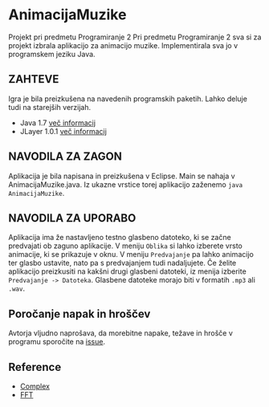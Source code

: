 # AnimacijaMuzike
Projekt pri predmetu Programiranje 2
Pri predmetu Programiranje 2 sva si za projekt izbrala aplikacijo za animacijo muzike. Implementirala sva jo v programskem jeziku Java.


## ZAHTEVE
Igra je bila preizkušena na navedenih programskih paketih. Lahko deluje tudi na starejših verzijah.
* Java 1.7 [več informacij](https://www.java.org/)
* JLayer 1.0.1 [več informacij](http://www.javazoom.net/javalayer/javalayer.html)

## NAVODILA ZA ZAGON
Aplikacija je bila napisana in preizkušena v Eclipse. Main se nahaja v AnimacijaMuzike.java. Iz ukazne vrstice torej aplikacijo zaženemo `java AnimacijaMuzike`.

## NAVODILA ZA UPORABO
Aplikacija ima že nastavljeno testno glasbeno datoteko, ki se začne predvajati ob zaguno aplikacije. V meniju `Oblika` si lahko izberete vrsto animacije, ki se prikazuje v oknu. V meniju `Predvajanje` pa lahko animacijo ter glasbo ustavite, nato pa s predvajanjem tudi nadaljujete.
Če želite aplikacijo preizkusiti na kakšni drugi glasbeni datoteki, iz menija izberite `Predvajanje -> Datoteka`. Glasbene datoteke morajo biti v formatih `.mp3` ali `.wav`.


## Poročanje napak in hroščev
Avtorja vljudno naprošava, da morebitne napake, težave in hrošče v programu sporočite na [issue](https://github.com/markbaltic/AnimacijaMuzike/issues).

## Reference
* [Complex](http://introcs.cs.princeton.edu/java/97data/Complex.java.html)
* [FFT](http://introcs.cs.princeton.edu/java/97data/FFT.java.html)
